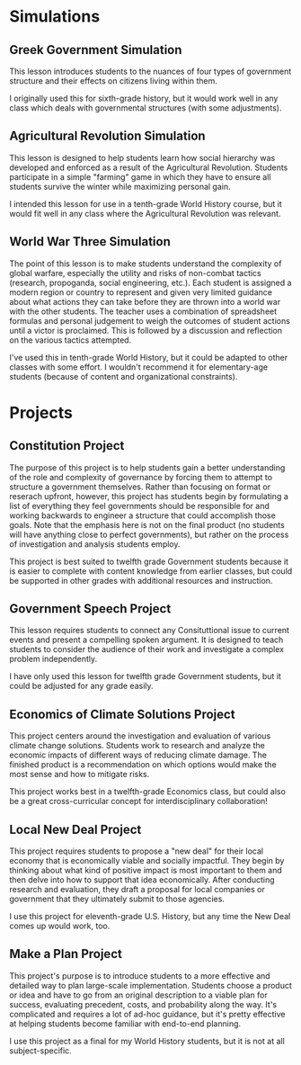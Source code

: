 # Simulations
## Greek Government Simulation
This lesson introduces students to the nuances of four types of government structure and their effects on citizens living within them. 

I originally used this for sixth-grade history, but it would work well in any class which deals with governmental structures (with some adjustments). 

## Agricultural Revolution Simulation
This lesson is designed to help students learn how social hierarchy was developed and enforced as a result of the Agricultural Revolution. Students participate in a simple "farming" game in which they have to ensure all students survive the winter while maximizing personal gain. 

I intended this lesson for use in a tenth-grade World History course, but it would fit well in any class where the Agricultural Revolution was relevant.

## World War Three Simulation
The point of this lesson is to make students understand the complexity of global warfare, especially the utility and risks of non-combat tactics (research, propoganda, social engineering, etc.). Each student is assigned a modern region or country to represent and given very limited guidance about what actions they can take before they are thrown into a world war with the other students. The teacher uses a combination of spreadsheet formulas and personal judgement to weigh the outcomes of student actions until a victor is proclaimed. This is followed by a discussion and reflection on the various tactics attempted. 

I've used this in tenth-grade World History, but it could be adapted to other classes with some effort. I wouldn't recommend it for elementary-age students (because of content and organizational constraints).

# Projects
## Constitution Project

The purpose of this project is to help students gain a better understanding of the role and complexity of governance by forcing them to attempt to structure a government themselves. Rather than focusing on format or reserach upfront, however, this project has students begin by formulating a list of everything they feel governments should be responsible for and working backwards to engineer a structure that could accomplish those goals. Note that the emphasis here is not on the final product (no students will have anything close to perfect governments), but rather on the process of investigation and analysis students employ.

This project is best suited to twelfth grade Government students because it is easier to complete with content knowledge from earlier classes, but could be supported in other grades with additional resources and instruction.

## Government Speech Project

This lesson requires students to connect any Consituttional issue to current events and present a compelling spoken argument. It is designed to teach students to consider the audience of their work and investigate a complex problem independently.

I have only used this lesson for twelfth grade Government students, but it could be adjusted for any grade easily.

## Economics of Climate Solutions Project

This project centers around the investigation and evaluation of various climate change solutions. Students work to research and analyze the economic impacts of different ways of reducing climate damage. The finished product is a recommendation on which options would make the most sense and how to mitigate risks.

This project works best in a twelfth-grade Economics class, but could also be a great cross-curricular concept for interdisciplinary collaboration!

## Local New Deal Project

This project requires students to propose a "new deal" for their local economy that is economically viable and socially impactful. They begin by thinking about what kind of positive impact is most important to them and then delve into how to support that idea economically. After conducting research and evaluation, they draft a proposal for local companies or government that they ultimately submit to those agencies. 

I use this project for eleventh-grade U.S. History, but any time the New Deal comes up would work, too.

## Make a Plan Project

This project's purpose is to introduce students to a more effective and detailed way to plan large-scale implementation. Students choose a product or idea and have to go from an original description to a viable plan for success, evaluating precedent, costs, and probability along the way. It's complicated and requires a lot of ad-hoc guidance, but it's pretty effective at helping students become familiar with end-to-end planning.

I use this project as a final for my World History students, but it is not at all subject-specific.
